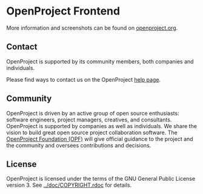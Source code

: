# OpenProject Frontend

More information and screenshots can be found on [openproject.org](https://www.openproject.org).

## Contact

OpenProject is supported by its community members, both companies and individuals.

Please find ways to contact us on the OpenProject [help page](https://www.openproject.org/help).

## Community

OpenProject is driven by an active group of open source enthusiasts: software engineers, project managers, creatives, and consultants. OpenProject is supported by companies as well as individuals. We share the vision to build great open source project collaboration software.
The [OpenProject Foundation (OPF)](https://community.openproject.org/projects/openproject/wiki/OpenProject_Foundation) will give official guidance to the project and the community and oversees contributions and decisions.


## License

OpenProject is licensed under the terms of the GNU General Public License version 3.
See [../doc/COPYRIGHT.rdoc](../doc/COPYRIGHT.rdoc) for details.

